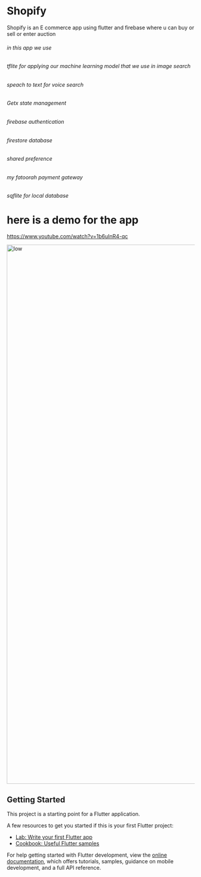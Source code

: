 # Shopify 


Shopify is an E commerce app using flutter and firebase where u can buy or sell or enter auction 
###### in this app we use 
###### tflite for applying our machine learning model that we use in  image search 
###### speach to text for voice search 
###### Getx state management 
###### firebase authentication 
###### firestore database 
###### shared preference 
###### my fatoorah payment gateway 
###### sqflite for local database 

# here is a demo for the app 
https://www.youtube.com/watch?v=1b6uInR4-qc




<img width="1444" alt="low" src="https://user-images.githubusercontent.com/57178026/212500198-bc5ccdda-8e6a-4443-9b6d-39d0e74d90a1.png">





## Getting Started

This project is a starting point for a Flutter application.

A few resources to get you started if this is your first Flutter project:

- [Lab: Write your first Flutter app](https://docs.flutter.dev/get-started/codelab)
- [Cookbook: Useful Flutter samples](https://docs.flutter.dev/cookbook)

For help getting started with Flutter development, view the
[online documentation](https://docs.flutter.dev/), which offers tutorials,
samples, guidance on mobile development, and a full API reference.
